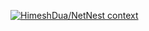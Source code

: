 [![HimeshDua/NetNest context](https://badge.forgithub.com/HimeshDua/NetNest?accept=text%2Fhtml&maxTokens=10000000)](https://uithub.com/HimeshDua/NetNest?accept=text%2Fhtml&maxTokens=10000000)
